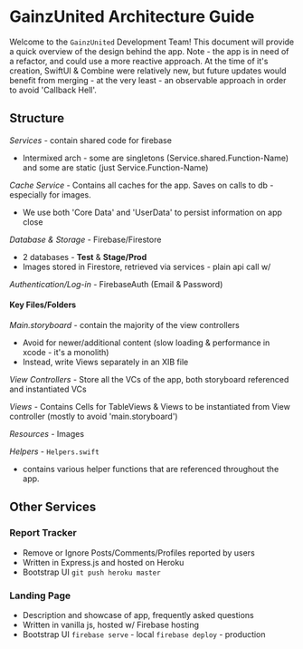 # GainzUnited Architecture Guide

Welcome to the `GainzUnited` Development Team! This document will provide a quick overview of the design behind the app. Note - the app is in need of a refactor, and could use a more reactive approach.  At the time of it's creation, SwiftUI & Combine were relatively new, but future updates would benefit from merging - at the very least - an observable approach in order to avoid 'Callback Hell'.

## Structure
*Services* - contain shared code for firebase
- Intermixed arch - some are singletons (Service.shared.Function-Name) and some are static (just Service.Function-Name)

*Cache Service* - Contains all caches for the app. Saves on calls to db - especially for images.
- We use both 'Core Data' and 'UserData' to persist information on app close

*Database & Storage* - Firebase/Firestore
- 2 databases - **Test** & **Stage/Prod**
- Images stored in Firestore, retrieved via services - plain api call w/ 

*Authentication/Log-in* - FirebaseAuth (Email & Password)

#### Key Files/Folders

*Main.storyboard* - contain the majority of the view controllers
- Avoid for newer/additional content (slow loading & performance in xcode - it's a monolith)
- Instead, write Views separately in an XIB file

*View Controllers* - Store all the VCs of the app, both storyboard referenced and instantiated VCs

*Views* - Contains Cells for TableViews & Views to be instantiated from View controller (mostly to avoid 'main.storyboard')

*Resources* - Images

*Helpers* - `Helpers.swift`
- contains various helper functions that are referenced throughout the app.

## Other Services
### Report Tracker
- Remove or Ignore Posts/Comments/Profiles reported by users
- Written in Express.js and hosted on Heroku
- Bootstrap UI
`git push heroku master`

### Landing Page
- Description and showcase of app, frequently asked questions
- Written in vanilla js, hosted w/ Firebase hosting
- Bootstrap UI
`firebase serve` - local
`firebase deploy` - production


